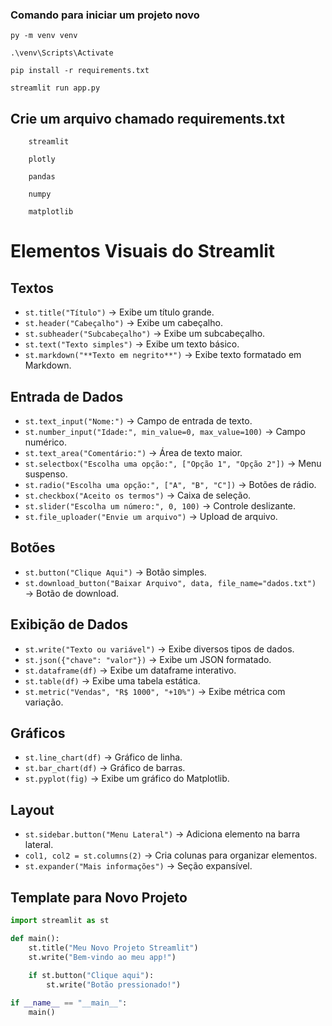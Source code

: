 ### Comando para iniciar um projeto novo
    py -m venv venv

    .\venv\Scripts\Activate

    pip install -r requirements.txt

    streamlit run app.py


## Crie um arquivo chamado requirements.txt
        streamlit

        plotly

        pandas

        numpy

        matplotlib 



# Elementos Visuais do Streamlit

## Textos
- `st.title("Título")` → Exibe um título grande.
- `st.header("Cabeçalho")` → Exibe um cabeçalho.
- `st.subheader("Subcabeçalho")` → Exibe um subcabeçalho.
- `st.text("Texto simples")` → Exibe um texto básico.
- `st.markdown("**Texto em negrito**")` → Exibe texto formatado em Markdown.

## Entrada de Dados
- `st.text_input("Nome:")` → Campo de entrada de texto.
- `st.number_input("Idade:", min_value=0, max_value=100)` → Campo numérico.
- `st.text_area("Comentário:")` → Área de texto maior.
- `st.selectbox("Escolha uma opção:", ["Opção 1", "Opção 2"])` → Menu suspenso.
- `st.radio("Escolha uma opção:", ["A", "B", "C"])` → Botões de rádio.
- `st.checkbox("Aceito os termos")` → Caixa de seleção.
- `st.slider("Escolha um número:", 0, 100)` → Controle deslizante.
- `st.file_uploader("Envie um arquivo")` → Upload de arquivo.

## Botões
- `st.button("Clique Aqui")` → Botão simples.
- `st.download_button("Baixar Arquivo", data, file_name="dados.txt")` → Botão de download.

## Exibição de Dados
- `st.write("Texto ou variável")` → Exibe diversos tipos de dados.
- `st.json({"chave": "valor"})` → Exibe um JSON formatado.
- `st.dataframe(df)` → Exibe um dataframe interativo.
- `st.table(df)` → Exibe uma tabela estática.
- `st.metric("Vendas", "R$ 1000", "+10%")` → Exibe métrica com variação.

## Gráficos
- `st.line_chart(df)` → Gráfico de linha.
- `st.bar_chart(df)` → Gráfico de barras.
- `st.pyplot(fig)` → Exibe um gráfico do Matplotlib.

## Layout
- `st.sidebar.button("Menu Lateral")` → Adiciona elemento na barra lateral.
- `col1, col2 = st.columns(2)` → Cria colunas para organizar elementos.
- `st.expander("Mais informações")` → Seção expansível.

## Template para Novo Projeto
```python
import streamlit as st

def main():
    st.title("Meu Novo Projeto Streamlit")
    st.write("Bem-vindo ao meu app!")
    
    if st.button("Clique aqui"):
        st.write("Botão pressionado!")

if __name__ == "__main__":
    main()
```


